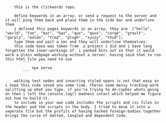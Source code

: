         this is the clickwords repo. 

        define keywords in an array, or send a request to the server and it will ping them back and place them in the side bar and underline them
        i defined this pages keywords in an array. they are  ["hello", "world", "foo", "bar", "baz", "qux", "quux", "corge", "grault", "garply", "waldo", "fred", "plugh", "xyzzy", "thud"]; 
        type them and wait a sec and they will underline themselves.
        this code base was taken from  a project i did and i have long forgetten the inner-workings of. i yanked bits out so that it would work a plain webpage working without a server. having said that to run this html file you need to use 
            ```
                npx serve
            ```
            
        walking text nodes and inserting styled spans is not that easy so i hope this code saved you some time. theres some messy tracking work splitting up what you type. if you're trying to de-cypher whats going on then i left the console.log() madness intact which helped me figure out how to build it.   
        to include in your own code includes the scripts and css files in the header and the scripts in the body. I tried to move it into a seperate file but the profits of having hacked foreign-bodies together brings the curse of matted, tangled and dependent code. 
    
 
        
